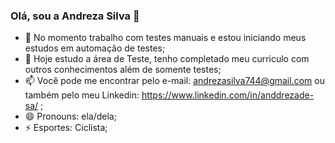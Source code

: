 ### Olá, sou a Andreza Silva 👋


- 🔭 No momento trabalho com testes manuais e estou iniciando meus estudos em automação de testes;
- 🌱 Hoje estudo a área de Teste, tenho completado meu curriculo com outros conhecimentos além de somente testes;
- 📫 Você pode me encontrar pelo e-mail: andrezasilva744@gmail.com ou também pelo meu Linkedin: https://www.linkedin.com/in/anddrezade-sa/ ;
- 😄 Pronouns: ela/dela;
- ⚡ Esportes: Ciclista;


